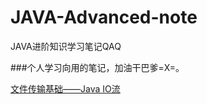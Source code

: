 # JAVA-Advanced-note
JAVA进阶知识学习笔记QAQ

###个人学习向用的笔记，加油干巴爹=X=。

[文件传输基础——Java IO流](https://github.com/zuiliushang/JAVA-Advanced-note/issues/1)
